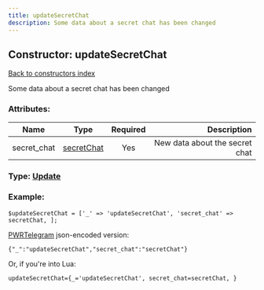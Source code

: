```yaml
---
title: updateSecretChat
description: Some data about a secret chat has been changed
---
```

## Constructor: updateSecretChat  
[Back to constructors index](index.md)



Some data about a secret chat has been changed

### Attributes:

| Name     |    Type       | Required | Description |
|----------|:-------------:|:--------:|------------:|
|secret\_chat|[secretChat](../types/secretChat.md) | Yes|New data about the secret chat|



### Type: [Update](../types/Update.md)


### Example:

```
$updateSecretChat = ['_' => 'updateSecretChat', 'secret_chat' => secretChat, ];
```  

[PWRTelegram](https://pwrtelegram.xyz) json-encoded version:

```
{"_":"updateSecretChat","secret_chat":"secretChat"}
```


Or, if you're into Lua:  


```
updateSecretChat={_='updateSecretChat', secret_chat=secretChat, }

```


